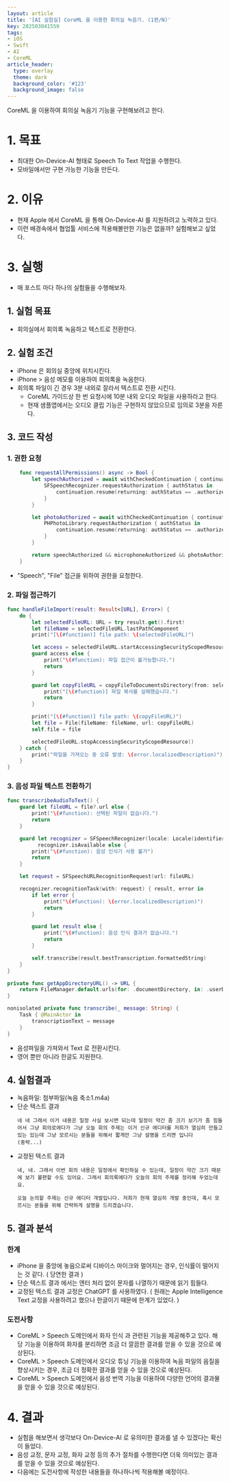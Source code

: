 ```yaml
---
layout: article
title: '[AI 실험실] CoreML 을 이용한 회의실 녹음기. (1편/N)'
key: 202503041559
tags:
- iOS
- Swift
- AI
- CoreML
article_header:
  type: overlay
  theme: dark
  background_color: '#123'
  background_image: false
---
```


CoreML 을 이용하여 회의실 녹음기 기능을 구현해보려고 한다.  

<!--more-->

# 1. 목표
- 최대한 On-Device-AI 형태로 Speech To Text 작업을 수행한다.
- 모바일에서만 구현 가능한 기능을 만든다.

# 2. 이유
- 현재 Apple 에서 CoreML 을 통해 On-Device-AI 를 지원하려고 노력하고 있다.
- 이런 배경속에서 협업툴 서비스에 적용해볼만한 기능은 없을까? 실험해보고 싶었다. 

# 3. 실행
- 매 포스트 마다 하나의 실험들을 수행해보자.

## 1. 실험 목표
- 회의실에서 회의록 녹음하고 텍스트로 전환한다.

## 2. 실험 조건
- iPhone 은 회의실 중앙에 위치시킨다.
- iPhone > 음성 메모를 이용하여 회의록을 녹음한다.
- 회의록 파일이 긴 경우 3분 내외로 잘라서 텍스트로 전환 시킨다.
  - CoreML 가이드상 한 번 요청시에 10분 내외 오디오 파일을 사용하라고 한다.
  - 현재 샘플앱에서는 오디오 클립 기능은 구현하지 않았으므로 임의로 3분을 자른다.

## 3. 코드 작성
### 1. 권한 요청
```swift
    func requestAllPermissions() async -> Bool {
        let speechAuthorized = await withCheckedContinuation { continuation in
            SFSpeechRecognizer.requestAuthorization { authStatus in
                continuation.resume(returning: authStatus == .authorized)
            }
        }

        let photoAuthorized = await withCheckedContinuation { continuation in
            PHPhotoLibrary.requestAuthorization { authStatus in
                continuation.resume(returning: authStatus == .authorized || authStatus == .limited)
            }
        }

        return speechAuthorized && microphoneAuthorized && photoAuthorized
    }
```
- "Speech", "File" 접근을 위하여 권한을 요청한다. 

### 2. 파일 접근하기
```swift
func handleFileImport(result: Result<[URL], Error>) {
    do {
        let selectedFileURL: URL = try result.get().first!
        let fileName = selectedFileURL.lastPathComponent
        print("[\(#function)] file path: \(selectedFileURL)")

        let access = selectedFileURL.startAccessingSecurityScopedResource()
        guard access else {
            print("\(#function): 파일 접근이 불가능합니다.")
            return
        }

        guard let copyFileURL = copyFileToDocumentsDirectory(from: selectedFileURL) else {
            print("[\(#function)] 파일 복사를 실패했습니다.")
            return
        }

        print("[\(#function)] file path: \(copyFileURL)")
        let file = File(fileName: fileName, url: copyFileURL)
        self.file = file

        selectedFileURL.stopAccessingSecurityScopedResource()
    } catch {
        print("파일을 가져오는 중 오류 발생: \(error.localizedDescription)")
    }
}
```

### 3. 음성 파일 텍스트 전환하기
```swift
func transcribeAudioToText() {
    guard let fileURL = file?.url else {
        print("\(#function): 선택된 파일이 없습니다.")
        return
    }

    guard let recognizer = SFSpeechRecognizer(locale: Locale(identifier: "ko-KR")),
          recognizer.isAvailable else {
        print("\(#function): 음성 인식기 사용 불가")
        return
    }

    let request = SFSpeechURLRecognitionRequest(url: fileURL)

    recognizer.recognitionTask(with: request) { result, error in
        if let error {
            print("\(#function): \(error.localizedDescription)")
            return
        }

        guard let result else {
            print("\(#function): 음성 인식 결과가 없습니다.")
            return
        }

        self.transcribe(result.bestTranscription.formattedString)
    }
}

private func getAppDirectoryURL() -> URL {
    return FileManager.default.urls(for: .documentDirectory, in: .userDomainMask).first!
}

nonisolated private func transcribe(_ message: String) {
    Task { @MainActor in
        transcriptionText = message
    }
}
```
- 음성파일을 가져와서 Text 로 전환시킨다.
- 영어 뿐만 아니라 한글도 지원한다. 

## 4. 실험결과
- 녹음파일: 첨부파일(녹음 축소1.m4a)
- 단순 텍스트 결과
  ```
  네 네 그래서 이거 내용은 일정 사실 보시면 되는데 일정이 약간 좀 크기 보기가 좀 힘들어서 그냥 회의로에다가 그냥 오늘 회의 주제는 이거 신규 에디터를 저희가 열심히 만들고 있는 있는데 그냥 모르시는 분들을 위해서 짧게만 그냥 설명을 드리면 입니다 
  (중략...)
  ```
- 교정된 텍스트 결과
  ```
  네, 네. 그래서 이번 회의 내용은 일정에서 확인하실 수 있는데, 일정이 약간 크기 때문에 보기 불편할 수도 있어요. 그래서 회의록에다가 오늘의 회의 주제를 정리해 두었는데요.

  오늘 논의할 주제는 신규 에디터 개발입니다. 저희가 현재 열심히 개발 중인데, 혹시 모르시는 분들을 위해 간략하게 설명을 드리겠습니다.
  ```

## 5. 결과 분석
### 한계
- iPhone 을 중앙에 놓음으로써 디바이스 마이크와 멀어지는 경우, 인식률이 떨어지는 것 같다. ( 당연한 결과 )
- 단순 텍스트 결과 에서는 엔터 처리 없이 문자를 나열하기 때문에 읽기 힘들다.
- 교정된 텍스트 결과 교정은 ChatGPT 를 사용하였다. ( 원래는 Apple Intelligence Text 교정을 사용하려고 했으나 한글이기 때문에 한계가 있었다. )

### 도전사항
- CoreML > Speech 도메인에서 화자 인식 과 관련된 기능을 제공해주고 있다. 해당 기능을 이용하여 화자를 분리하면 조금 더 깔끔한 결과를 얻을 수 있을 것으로 예상된다.
- CoreML > Speech 도메인에서 오디오 튜닝 기능을 이용하여 녹음 파일의 음질을 향상시키는 경우, 조금 더 정확한 결과를 얻을 수 있을 것으로 예상된다.
- CoreML > Speech 도메인에서 음성 번역 기능을 이용하여 다양한 언어의 결과물을 얻을 수 있을 것으로 예상된다.

# 4. 결과
- 실험을 해보면서 생각보다 On-Device-AI 로 유의미한 결과를 낼 수 있겠다는 확신이 들었다.
- 음성 교정, 문자 교정, 화자 교정 등의 추가 절차를 수행한다면 더욱 의미있는 결과를 얻을 수 있을 것으로 예상된다.
- 다음에는 도전사항에 작성한 내용들을 하나하나씩 적용해볼 예정이다. 